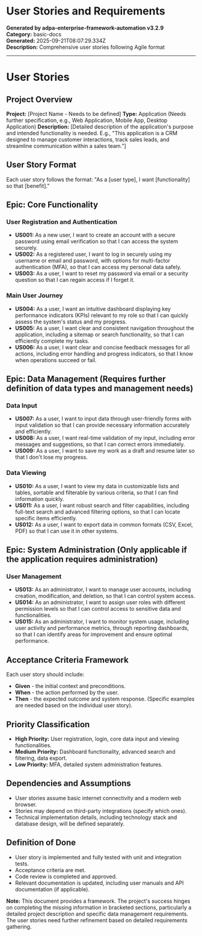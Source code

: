 # User Stories and Requirements

**Generated by adpa-enterprise-framework-automation v3.2.9**  
**Category:** basic-docs  
**Generated:** 2025-09-21T08:07:29.334Z  
**Description:** Comprehensive user stories following Agile format

---

# User Stories

## Project Overview
**Project:**  [Project Name - Needs to be defined]
**Type:** Application (Needs further specification, e.g., Web Application, Mobile App, Desktop Application)
**Description:**  [Detailed description of the application's purpose and intended functionality is needed.  E.g., "This application is a CRM designed to manage customer interactions, track sales leads, and streamline communication within a sales team."]


## User Story Format
Each user story follows the format: "As a [user type], I want [functionality] so that [benefit]."


## Epic: Core Functionality

### User Registration and Authentication
- **US001:** As a new user, I want to create an account with a secure password using email verification so that I can access the system securely.
- **US002:** As a registered user, I want to log in securely using my username or email and password,  with options for multi-factor authentication (MFA), so that I can access my personal data safely.
- **US003:** As a user, I want to reset my password via email or a security question so that I can regain access if I forget it.


### Main User Journey
- **US004:** As a user, I want an intuitive dashboard displaying key performance indicators (KPIs) relevant to my role so that I can quickly assess the system's status and my progress.
- **US005:** As a user, I want clear and consistent navigation throughout the application, including a sitemap or search functionality, so that I can efficiently complete my tasks.
- **US006:** As a user, I want clear and concise feedback messages for all actions, including error handling and progress indicators, so that I know when operations succeed or fail.


## Epic: Data Management  (Requires further definition of data types and management needs)

### Data Input
- **US007:** As a user, I want to input data through user-friendly forms with input validation so that I can provide necessary information accurately and efficiently.
- **US008:** As a user, I want real-time validation of my input, including error messages and suggestions, so that I can correct errors immediately.
- **US009:** As a user, I want to save my work as a draft and resume later so that I don't lose my progress.


### Data Viewing
- **US010:** As a user, I want to view my data in customizable lists and tables, sortable and filterable by various criteria, so that I can find information quickly.
- **US011:** As a user, I want robust search and filter capabilities, including full-text search and advanced filtering options, so that I can locate specific items efficiently.
- **US012:** As a user, I want to export data in common formats (CSV, Excel, PDF) so that I can use it in other systems.


## Epic: System Administration (Only applicable if the application requires administration)

### User Management
- **US013:** As an administrator, I want to manage user accounts, including creation, modification, and deletion, so that I can control system access.
- **US014:** As an administrator, I want to assign user roles with different permission levels so that I can control access to sensitive data and functionalities.
- **US015:** As an administrator, I want to monitor system usage, including user activity and performance metrics, through reporting dashboards, so that I can identify areas for improvement and ensure optimal performance.


## Acceptance Criteria Framework

Each user story should include:
- **Given** - the initial context and preconditions.
- **When** - the action performed by the user.
- **Then** - the expected outcome and system response.  (Specific examples are needed based on the individual user story).


## Priority Classification
- **High Priority:** User registration, login, core data input and viewing functionalities.
- **Medium Priority:**  Dashboard functionality, advanced search and filtering, data export.
- **Low Priority:**  MFA, detailed system administration features.


## Dependencies and Assumptions
- User stories assume basic internet connectivity and a modern web browser.
- Stories may depend on third-party integrations (specify which ones).
- Technical implementation details, including technology stack and database design, will be defined separately.


## Definition of Done
- User story is implemented and fully tested with unit and integration tests.
- Acceptance criteria are met.
- Code review is completed and approved.
- Relevant documentation is updated, including user manuals and API documentation (if applicable).


**Note:** This document provides a framework.  The project's success hinges on completing the missing information in bracketed sections, particularly a detailed project description and specific data management requirements.  The user stories need further refinement based on detailed requirements gathering.
